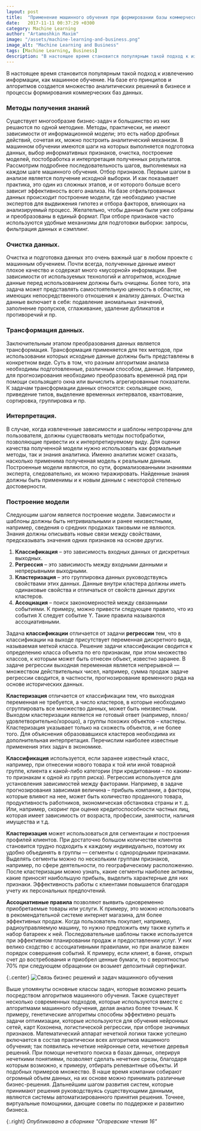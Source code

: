 ```yaml
---
layout: post
title:  "Применение машинного обучения при формировании базы коммерческого назначения"
date:   2017-11-11 00:37:29 +0300
category: Machine Learning
author: "Artamoshkin Maxim"
image: "/assets/machine-learning-and-business.png"
image_alt: "Machine Learning and Business"
tags: [Machine Learning, Business]
description: "В настоящее время становится популярным такой подход к извлечению информации, как машинное обучение. На базе его принципов и алгоритмов создается множество аналитических решений в бизнесе и процессы формирования коммерческих баз данных."
---
```


В настоящее время становится популярным такой подход к извлечению информации, как машинное обучение. На базе его принципов и алгоритмов создается множество аналитических решений в бизнесе и процессы формирования коммерческих баз данных.<!-- more -->
### Методы получения знаний ###
Существует многообразие бизнес-задач и большинство из них решаются по одной методике. Методы, практически, не имеют зависимости от информационной модели; это есть набор дробных действий, сочетая их, можно построить аналитический механизм. В машинном обучении имеются шаги на которых выполняется подготовка данных, выбор информативных признаков, очистка, построение моделей, постобработка и интерпретация полученных результатов.
Рассмотрим подробнее последовательность шагов, выполняемых на каждом шаге машинного обучения.
Отбор признаков. Первым шагом в анализе является получение исходной выборки. И как показывает практика, это один из сложных этапов, и от которого больше всего зависит эффективность всего анализа. На базе отфильтрованных данных происходит построение модели, где необходимо участие экспертов для выдвижения гипотез и отбора факторов, влияющих на анализируемый процесс. Желательно, чтобы данные были уже собраны и преобразованы в единый формат. При отборе признаков часто используются удобные механизмы для подготовки выборки: запросы, фильтрация данных и сэмплинг.
### Очистка данных.  ###
Очистка и подготовка данных это очень важный шаг в любом проекте с машинным обучением. Почти всегда, полученные данные имеют плохое качество и содержат много «мусорной» информации. Вне зависимости от используемых технологий и алгоритмов, исходные данные перед использованием должны быть очищены. Более того, эта задача может представлять самостоятельную ценность в областях, не имеющих непосредственного отношения к анализу данных. Очистка данные включает в себя: подавление аномальных значений, заполнение пропусков, сглаживание, удаление дубликатов и противоречий и пр.
### Трансформация данных.   ###
Заключительным этапом преобразования данных является трансформация. Трансформация применяется для тех методов, при использовании которых исходные данные должны быть представлены в конкретном виде. Суть в том, что разным алгоритмам анализа необходимы подготовленные, различным способом, данные. Например, для прогнозирования необходимо преобразовать временной ряд при помощи скользящего окна или вычислить агрегированные показатели. К задачам трансформации данных относятся: скользящее окно, приведение типов, выделение временных интервалов, квантование, сортировка, группировка и пр. 
### Интерпретация.  ###
В случае, когда извлеченные зависимости и шаблоны непрозрачны для пользователя, должны существовать методы постобработки, позволяющие привести их к интерпретируемому виду. Для оценки качества полученной модели нужно использовать как формальные методы, так и знания аналитика. Именно аналитик может сказать, насколько применима полученная модель к реальным данным. Построенные модели являются, по сути, формализованными знаниями эксперта, следовательно, их можно тиражировать. Найденные знания должны быть применимы и к новым данным с некоторой степенью достоверности.
### Построение модели ###
Следующим шагом является построение модели. 
Зависимости и шаблоны должны быть нетривиальными и ранее неизвестными, например, сведения о средних продажах таковыми не являются. Знания должны описывать новые связи между свойствами, предсказывать значения одних признаков на основе других. 
1.	**Классификация** – это зависимость входных данных от дискретных выходных.
2.	**Регрессия** – это зависимость между входными данными и непрерывными выходными.
3.	**Кластеризация** – это группировка данных руководствуясь свойствами этих данных. Данные внутри кластера должны иметь одинаковые свойства и отличаться от свойств данных других кластеров. 
4.	**Ассоциация** – поиск закономерностей между связанными событиями. К примеру, можно привести следующее правило, что из события X следует событие Y. Такие правила называются ассоциативными. 

Задача **классификации** отличается от задачи **регрессии** тем, что в классификации на выходе присутствует переменная дискретного вида, называемая меткой класса. Решение задачи классификации сводится к определению класса объекта по его признакам, при этом множество классов, к которым может быть отнесен объект, известно заранее. В задаче регрессии выходная переменная является непрерывной — множеством действительных чисел, например, сумма продаж задаче регрессии сводится, в частности, прогнозирование временного ряда на основе исторических данных.

**Кластеризация** отличается от классификации тем, что выходная переменная не требуется, а число кластеров, в которые необходимо сгруппировать все множество данных, может быть неизвестным. Выходом кластеризации является не готовый ответ (например, плохо/удовлетворительно/хорошо), а группы похожих объектов – кластеры. Кластеризация указывает только на схожесть объектов, и не более того. Для объяснения образовавшихся кластеров необходима их дополнительная интерпретация.
Перечислим наиболее известные применения этих задач в экономике.

**Классификация** используется, если заранее известный класс, например, при отнесении нового товара к той или иной товарной группе, клиента к какой-либо категории (при кредитовании – по каким-то признакам к одной из групп риска).
 Регрессия используется для установления зависимостей между факторами. Например, в задаче прогнозирования зависимая величина – прибыль компании, а факторы, которые влияют на нее, может быть количество проданного товара, продуктивность работников, экономическая обстановка страны и т. д. Или, например, скоринг при оценке кредитоспособности частных лиц, которая имеет зависимость от возраста, профессии, занятости, наличия имущества и т.д. 

 **Кластеризация** может использоваться для сегментации и построения профилей клиентов. При достаточно большом количестве клиентов становится трудно подходить к каждому индивидуально, поэтому их удобно объединять в группы — сегменты с однородными признаками. Выделять сегменты можно по нескольким группам признаков, например, по сфере деятельности, по географическому расположению. После кластеризации можно узнать, какие сегменты наиболее активны, какие приносят наибольшую прибыль, выделить характерные для них признаки. Эффективность работы с клиентами повышается благодаря учету их персональных предпочтений. 

 **Ассоциативные правила** позволяют выявить одновременно приобретаемые товары или услуги. К примеру, это можно использовать в рекомендательной системе интернет магазина, для более эффективных продаж. Когда пользователь покупает, например, радиоуправляемую машину, то нужно предложить ему также купить и набор батареек к ней. Последовательные шаблоны также используется при эффективном планировании продаж и предоставлении услуг. У них велико сходство с ассоциативными правилами, но при анализе важен порядок совершения событий. К примеру, если клиент, в банке, открыл счет до востребования и приобрел ценные бумаги, то с вероятностью 70% при следующем обращении он возьмет депозитный сертификат.

 {:.center}
![Связь бизнес решений и задач машинного обучения](https://blog.zverit.com/assets/ml-solutions.png)
 
Выше упомянуты основные классы задач, которые возможно решить посредством алгоритмов машинного обучения. Также существует несколько современных подходов, которые используются вместе с алгоритмами машинного обучения, делая анализ более точным. К примеру, генетические алгоритмы способны эффективно решать задачи оптимизации, которые используются для обучения нейронных сетей, карт Кохонена, логистической регрессии, при отборе значимых признаков. Математический аппарат нечеткой логики также успешно включается в состав практически всех алгоритмов машинного обучения; так появились нечеткие нейронные сети, нечеткие деревья решений. При помощи нечеткого поиска в базах данных, оперируя нечеткими понятиями, позволяет сделать нечеткие срезы, благодаря которым возможно, к примеру, отбирать релевантные объекты. И подобных примеров множество.
В наше время компании собирают огромный объем данных, на их основе можно принимать различные бизнес-решения. Дальнейшим шагом развития систем, которые принимают решения руководствуясь существующими данными, являются системы автоматизированного принятия решения. Точнее, виртуальные помощники, дающие советы по поддержке и развитию бизнеса.

{:.right}
<cite>Опубликовано в сборнике "Огаревские чтения 16"</cite>
